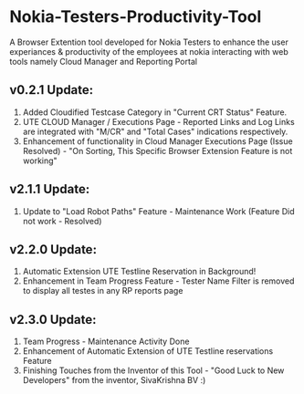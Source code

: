 # Nokia-Testers-Productivity-Tool

A Browser Extention tool developed for Nokia Testers to enhance the user experiances & productivity of the employees at nokia interacting with web tools namely Cloud Manager and Reporting Portal

## v0.2.1 Update:
1. Added Cloudified Testcase Category in "Current CRT Status" Feature.
2. UTE CLOUD Manager / Executions Page - Reported Links and Log Links are integrated with "M/CR" and "Total Cases" indications respectively.
3. Enhancement of functionality in Cloud Manager Executions Page (Issue Resolved) - "On Sorting, This Specific Browser Extension Feature is not working"

## v2.1.1 Update:
1. Update to "Load Robot Paths" Feature - Maintenance Work (Feature Did not work - Resolved)

## v2.2.0 Update:
1. Automatic Extension UTE Testline Reservation in Background!
2. Enhancement in Team Progress Feature - Tester Name Filter is removed to display all testes in any RP reports page

## v2.3.0 Update:
1. Team Progress - Maintenance Activity Done
2. Enhancement of Automatic Extension of UTE Testline reservations Feature
3. Finishing Touches from the Inventor of this Tool - "Good Luck to New Developers" from the inventor, SivaKrishna BV :)